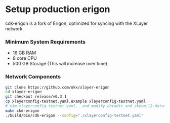# Setup production erigon
cdk-erigon is a fork of Erigon, optimized for syncing with the XLayer network.

### Minimum System Requirements
- 16 GB RAM
- 8 core CPU
- 500 GB Storage (This will increase over time) 

### Network Components
``` bash
git clone https://github.com/okx/xlayer-erigon
cd xlayer-erigon
git checkout release/v0.3.1
cp xlayerconfig-testnet.yaml.example xlayerconfig-testnet.yaml
# vim xlayerconfig-testnet.yaml,  and modify datadir and zkevm.l2-datastreamer-url
make ckd-erigon
./build/bin/cdk-erigon --config="./xlayerconfig-testnet.yaml"
```